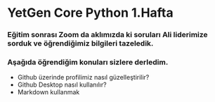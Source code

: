 # YetGen Core Python 1.Hafta 

### Eğitim sonrası Zoom da aklımızda ki soruları Ali liderimize sorduk ve öğrendiğimiz bilgileri tazeledik.

### Aşağıda öğrendiğim konuları sizlere derledim.

- Github üzerinde profilimiz nasıl güzelleştirilir?
- Github Desktop nasıl kullanılır?
- Markdown kullanmak
